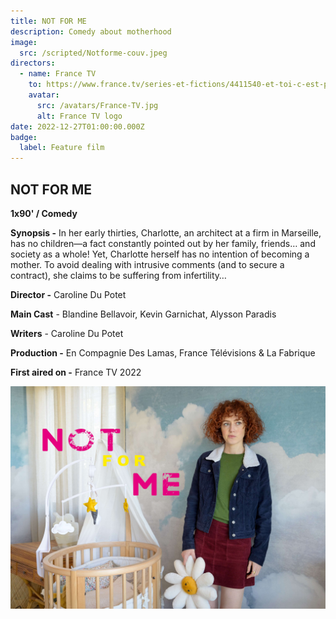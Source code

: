 ```yaml
---
title: NOT FOR ME
description: Comedy about motherhood
image:
  src: /scripted/Notforme-couv.jpeg
directors:
  - name: France TV
    to: https://www.france.tv/series-et-fictions/4411540-et-toi-c-est-pour-quand.html
    avatar:
      src: /avatars/France-TV.jpg
      alt: France TV logo
date: 2022-12-27T01:00:00.000Z
badge:
  label: Feature film
---
```


## NOT FOR ME

**1x90' / Comedy**

**Synopsis -** In her early thirties, Charlotte, an architect at a firm in Marseille, has no children—a fact constantly pointed out by her family, friends… and society as a whole! Yet, Charlotte herself has no intention of becoming a mother. To avoid dealing with intrusive comments (and to secure a contract), she claims to be suffering from infertility…

**Director -** Caroline Du Potet

**Main Cast** - Blandine Bellavoir, Kevin Garnichat, Alysson Paradis

**Writers** - Caroline Du Potet

**Production -** En Compagnie Des Lamas, France Télévisions & La Fabrique

**First aired on -** France TV 2022

![Split.jpg](/scripted/Notforme-couv.jpeg)

